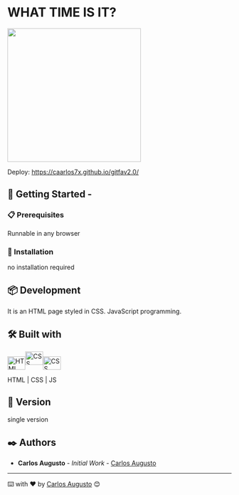 # WHAT TIME IS IT?

<img height="300px" src="https://i.imgur.com/tbzrLkP.gif">


Deploy: https://caarlos7x.github.io/gitfav2.0/

## 🚀 Getting Started -

### 📋 Prerequisites

Runnable in any browser

### 🔧 Installation

no installation required

## 📦 Development

It is an HTML page styled in CSS. JavaScript programming.

## 🛠️ Built with

<img align="center" alt="HTML" height="30" width="40" src="https://cdn.worldvectorlogo.com/logos/html-1.svg"><img align="center " alt="CSS" height="30" width="40" src="https://cdn.worldvectorlogo.com/logos/css-3.svg"><img align="center" alt="CSS" height="30" width="40" src="https://cdn.worldvectorlogo.com/logos/javascript-1.svg">

HTML | CSS | JS

## 📌 Version

single version

## ✒️ Authors


- **Carlos Augusto** - _Initial Work_ - [Carlos Augusto](https://www.linkedin.com/in/carlos-augusto-dantas-frei-51502ba9/)


---

⌨️ with ❤️ by [Carlos Augusto](https://gist.github.com/Caarlos7x) 😊
